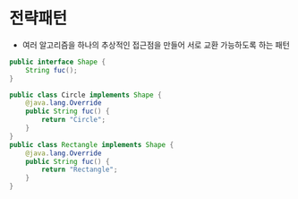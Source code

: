 #  전략패턴

- 여러 알고리즘을 하나의 추상적인 접근점을 만들어 서로 교환 가능하도록 하는 패턴

```java
public interface Shape {
    String fuc();
}

public class Circle implements Shape {
    @java.lang.Override
    public String fuc() {
        return "Circle";
    }
}
public class Rectangle implements Shape {
    @java.lang.Override
    public String fuc() {
        return "Rectangle";
    }
}

```